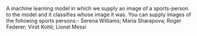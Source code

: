 A machine learning model in which we supply an image of a sports-person to the model and it classifies whose image it was.
You can supply images of the following sports persons:-
Serena Williams;
Maria Sharapova;
Roger Federer;
Virat Kohli;
Lionel Messi
